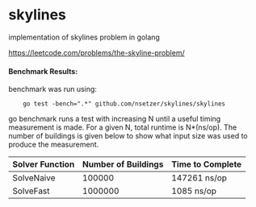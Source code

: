 # skylines
implementation of skylines problem in golang

https://leetcode.com/problems/the-skyline-problem/

#### Benchmark Results:
benchmark was run using:
```
    go test -bench=".*" github.com/nsetzer/skylines/skylines
```

go benchmark runs a test with increasing N until a useful timing measurement
is made. For a given N, total runtime is N*(ns/op). The number of buildings
is given below to show what input size was used to produce the measurement.

| Solver Function | Number of Buildings | Time to Complete |
| --------------- | ------------------- | ---------------- |
| SolveNaive      |              100000 |     147261 ns/op |
| SolveFast       |             1000000 |       1085 ns/op |


